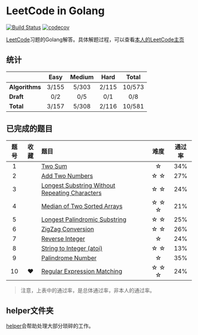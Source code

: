 # LeetCode in Golang 
[![Build Status](https://www.travis-ci.org/aQuaYi/LeetCode-in-Golang.svg?branch=master)](https://www.travis-ci.org/aQuaYi/LeetCode-in-Golang)
[![codecov](https://codecov.io/gh/aQuaYi/LeetCode-in-Golang/branch/master/graph/badge.svg)](https://codecov.io/gh/aQuaYi/LeetCode-in-Golang)

[LeetCode](leetcode.com)习题的Golang解答。具体解题过程，可以查看[本人的LeetCode主页](https://leetcode.com/aQuaYi/)


## 统计
||Easy|Medium|Hard|Total|
|:--|:--:|:--:|:--:|:--:|
|**Algorithms**|3/155|5/303|2/115|10/573|
|**Draft**|0/2|0/5|0/1|0/8|
|**Total**|3/157|5/308|2/116|10/581|


## 已完成的题目
|题号|收藏|题目|难度|通过率|
|:-:|:-:|:-- | :-: | :-: |
|1||[Two Sum](./algorithms/0001.two-sum)|☆|34%|
|2||[Add Two Numbers](./algorithms/0002.add-two-numbers)|☆ ☆|27%|
|3||[Longest Substring Without Repeating Characters](./algorithms/0003.longest-substring-without-repeating-characters)|☆ ☆|24%|
|4||[Median of Two Sorted Arrays](./algorithms/0004.median-of-two-sorted-arrays)|☆ ☆ ☆|21%|
|5||[Longest Palindromic Substring](./algorithms/0005.longest-palindromic-substring)|☆ ☆|25%|
|6||[ZigZag Conversion](./algorithms/0006.zigzag-conversion)|☆ ☆|26%|
|7||[Reverse Integer](./algorithms/0007.reverse-integer)|☆|24%|
|8||[String to Integer (atoi)](./algorithms/0008.string-to-integer-atoi)|☆ ☆|13%|
|9||[Palindrome Number](./algorithms/0009.palindrome-number)|☆|35%|
|10|❤|[Regular Expression Matching](./algorithms/0010.regular-expression-matching)|☆ ☆ ☆|24%|
>注意，上表中的通过率，是总体通过率，非本人的通过率。
## helper文件夹
[helper](./helper)会帮助处理大部分琐碎的工作。
